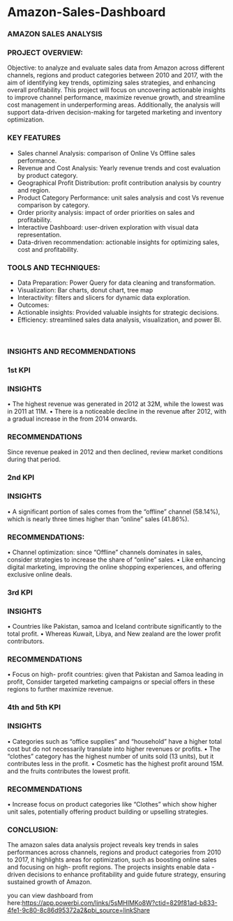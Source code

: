 # Amazon-Sales-Dashboard
### AMAZON SALES ANALYSIS

 ### PROJECT OVERVIEW:
Objective: to analyze and evaluate sales data from Amazon across different channels, regions and product categories between 2010 and 2017, with the aim of identifying key trends, optimizing sales strategies, and enhancing overall profitability. This project will focus on uncovering actionable insights to improve channel performance, maximize revenue growth, and streamline cost management in underperforming areas. Additionally, the analysis will support data-driven decision-making for targeted marketing and inventory optimization.

### KEY FEATURES
- Sales channel Analysis: comparison of Online Vs Offline sales performance.
- Revenue and Cost Analysis: Yearly revenue trends and cost evaluation by product category.
- Geographical Profit Distribution: profit contribution analysis by country and region.
- Product Category Performance: unit sales analysis and cost Vs revenue comparison by category.
- Order priority analysis: impact of order priorities on sales and profitability.
- Interactive Dashboard: user-driven exploration with visual data representation.
- Data-driven recommendation: actionable insights for optimizing sales, cost and profitability.

### TOOLS AND TECHNIQUES:
- Data Preparation: Power Query for data cleaning and transformation.
- Visualization: Bar charts, donut chart, tree map 
- Interactivity: filters and slicers for dynamic data exploration.
- Outcomes:
- Actionable insights: Provided valuable insights for strategic decisions.
- Efficiency: streamlined sales data analysis, visualization, and power BI.

 
 ### INSIGHTS AND RECOMMENDATIONS
### 1st KPI
### INSIGHTS
•	The highest revenue was generated in 2012 at 32M, while the lowest was in 2011 at 11M.
•	There is a noticeable decline in the revenue after 2012, with a gradual increase in the from 2014 onwards.
### RECOMMENDATIONS
Since revenue peaked in 2012 and then declined, review market conditions during that period.

### 2nd KPI
### INSIGHTS
•	A significant portion of sales comes from the “offline” channel (58.14%), which is nearly three times higher than “online” sales (41.86%).
### RECOMMENDATIONS:
•	Channel optimization: since “Offline” channels dominates in sales, consider strategies to increase the share of “online” sales.
•	Like enhancing digital marketing, improving the online shopping experiences, and offering exclusive online deals.
  
### 3rd KPI
### INSIGHTS
•	Countries like Pakistan, samoa and Iceland contribute significantly to the total profit.
•	Whereas Kuwait, Libya, and New zealand are the lower profit contributors.
### RECOMMENDATIONS
•	Focus on high- profit countries: given that Pakistan and Samoa leading in profit, Consider targeted marketing campaigns or special offers in these regions to further maximize revenue.

### 4th and 5th KPI
### INSIGHTS
•	Categories such as “office supplies” and “household” have a higher total cost but do not necessarily translate into higher revenues or profits.
•	The “clothes” category has the highest number of units sold (13 units), but it contributes less in the profit.
•	Cosmetic has the highest profit around 15M. and the fruits contributes the lowest profit.
### RECOMMENDATIONS
•	Increase focus on product categories like “Clothes” which show higher unit sales, potentially offering product building or upselling strategies.

### CONCLUSION:
The amazon sales data analysis project reveals key trends in sales performances across channels, regions and product categories from 2010 to 2017, it highlights areas for optimization, such as boosting online sales and focusing on high- profit regions. The projects insights enable data -driven decisions to enhance profitability and guide future strategy, ensuring sustained growth of Amazon.


you can view dashboard from here:https://app.powerbi.com/links/5sMHIMKo8W?ctid=829f81ad-b833-4fe1-9c80-8c86d95372a2&pbi_source=linkShare
